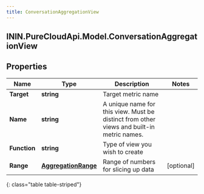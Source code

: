 ```yaml
---
title: ConversationAggregationView
---
```

## ININ.PureCloudApi.Model.ConversationAggregationView

## Properties

|Name | Type | Description | Notes|
|------------ | ------------- | ------------- | -------------|
| **Target** | **string** | Target metric name | |
| **Name** | **string** | A unique name for this view. Must be distinct from other views and built-in metric names. | |
| **Function** | **string** | Type of view you wish to create | |
| **Range** | [**AggregationRange**](AggregationRange.html) | Range of numbers for slicing up data | [optional] |
{: class="table table-striped"}


